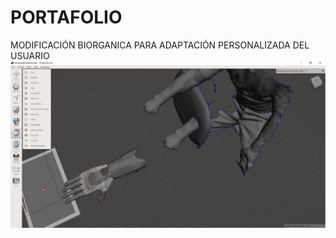 # PORTAFOLIO
 
MODIFICACIÓN BIORGANICA PARA ADAPTACIÓN PERSONALIZADA DEL USUARIO
![Modificacion biorganica](/assets/images/ModificacionBiorganica.png)